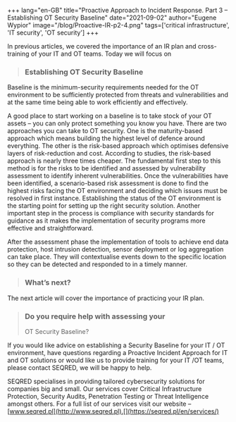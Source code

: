 +++
lang="en-GB"
title="Proactive Approach to Incident Response. Part 3 – Establishing OT Security Baseline"
date="2021-09-02"
author="Eugene Wypior"
image="/blog/Proactive-IR-p2-4.png"
tags=['critical infrastructure', 'IT security', 'OT security']
+++


In previous articles, we covered the importance of an IR plan and cross-training of your IT and OT teams. Today we will focus on

[](https://www.nytimes.com/2021/04/11/world/middleeast/iran-nuclear-natanz.html)

> ### Establishing OT Security Baseline  

Baseline is the minimum-security requirements needed for the OT environment to be sufficiently protected from threats and vulnerabilities and at the same time being able to work efficiently and effectively.

A good place to start working on a baseline is to take stock of your OT assets – you can only protect something you know you have. There are two approaches you can take to OT security. One is the maturity-based approach which means building the highest level of defence around everything. The other is the risk-based approach which optimises defensive layers of risk-reduction and cost. According to studies, the risk-based approach is nearly three times cheaper. The fundamental first step to this method is for the risks to be identified and assessed by vulnerability assessment to identify inherent vulnerabilities. Once the vulnerabilities have been identified, a scenario-based risk assessment is done to find the highest risks facing the OT environment and deciding which issues must be resolved in first instance. Establishing the status of the OT environment is the starting point for setting up the right security solution. Another important step in the process is compliance with security standards for guidance as it makes the implementation of security programs more effective and straightforward.

After the assessment phase the implementation of tools to achieve end data protection, host intrusion detection, sensor deployment or log aggregation can take place. They will contextualise events down to the specific location so they can be detected and responded to in a timely manner.

> ### What’s next?  

The next article will cover the importance of practicing your IR plan.

> ### Do you require help with assessing your  
> OT Security Baseline?

If you would like advice on establishing a Security Baseline for your IT / OT environment, have questions regarding a Proactive Incident Approach for IT and OT solutions or would like us to provide training for your IT /OT teams, please contact SEQRED, we will be happy to help.

SEQRED specialises in providing tailored cybersecurity solutions for companies big and small. Our services cover Critical Infrastructure Protection, Security Audits, Penetration Testing or Threat Intelligence amongst others. For a full list of our services visit our website – [www.seqred.pl](http://www.seqred.pl).[](https://seqred.pl/en/services/)